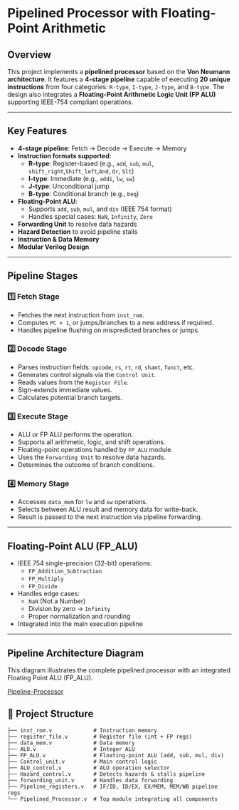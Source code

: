 # Pipelined Processor with Floating-Point Arithmetic

## Overview

This project implements a **pipelined processor** based on the **Von Neumann architecture**. It features a **4-stage pipeline** capable of executing **20 unique instructions** from four categories: `R-type`, `I-type`, `J-type`, and `B-type`. The design also integrates a **Floating-Point Arithmetic Logic Unit (FP ALU)** supporting IEEE-754 compliant operations.

---

## Key Features

- **4-stage pipeline**: Fetch → Decode → Execute → Memory
- **Instruction formats supported**:
  - **R-type**: Register-based (e.g., `add`, `sub`, `mul`, `shift_right`,`Shift_left`,`And`, `Or`, `Slt`)
  - **I-type**: Immediate (e.g., `addi`, `lw`, `sw`)
  - **J-type**: Unconditional jump
  - **B-type**: Conditional branch (e.g., `beq`)
- **Floating-Point ALU**:
  - Supports `add`, `sub`, `mul`, and `div` (IEEE 754 format)
  - Handles special cases: `NaN`, `Infinity`, `Zero`
- **Forwarding Unit** to resolve data hazards
- **Hazard Detection** to avoid pipeline stalls
- **Instruction & Data Memory**
- **Modular Verilog Design**

---

## Pipeline Stages

### 1️⃣ Fetch Stage
- Fetches the next instruction from `inst_rom`.
- Computes `PC + 1`, or jumps/branches to a new address if required.
- Handles pipeline flushing on mispredicted branches or jumps.

### 2️⃣ Decode Stage
- Parses instruction fields: `opcode`, `rs`, `rt`, `rd`, `shamt`, `funct`, etc.
- Generates control signals via the `Control Unit`.
- Reads values from the `Register File`.
- Sign-extends immediate values.
- Calculates potential branch targets.

### 3️⃣ Execute Stage
- ALU or FP ALU performs the operation.
- Supports all arithmetic, logic, and shift operations.
- Floating-point operations handled by `FP_ALU` module.
- Uses the `Forwarding Unit` to resolve data hazards.
- Determines the outcome of branch conditions.

### 4️⃣ Memory Stage
- Accesses `data_mem` for `lw` and `sw` operations.
- Selects between ALU result and memory data for write-back.
- Result is passed to the next instruction via pipeline forwarding.

---

## Floating-Point ALU (FP_ALU)

- IEEE 754 single-precision (32-bit) operations:
  - `FP_Addition_Subtraction`
  - `FP_Multiply`
  - `FP_Divide`
- Handles edge cases:
  - `NaN` (Not a Number)
  - Division by zero → `Infinity`
  - Proper normalization and rounding
- Integrated into the main execution pipeline

---
## Pipeline Architecture Diagram

This diagram illustrates the complete pipelined processor with an integrated Floating Point ALU (FP_ALU).

[Pipeline-Processor](Pipelined_processor_with_Floating_point_ALU)

## 📁 Project Structure

```text
├── inst_rom.v             # Instruction memory
├── register_file.v        # Register file (int + FP regs)
├── data_mem.v             # Data memory
├── ALU.v                  # Integer ALU
├── FP_ALU.v               # Floating-point ALU (add, sub, mul, div)
├── Control_unit.v         # Main control logic
├── ALU_control.v          # ALU operation selector
├── Hazard_control.v       # Detects hazards & stalls pipeline
├── forwarding_unit.v      # Handles data forwarding
├── Pipeline_registers.v   # IF/ID, ID/EX, EX/MEM, MEM/WB pipeline regs
└── Pipelined_Processor.v  # Top module integrating all components

